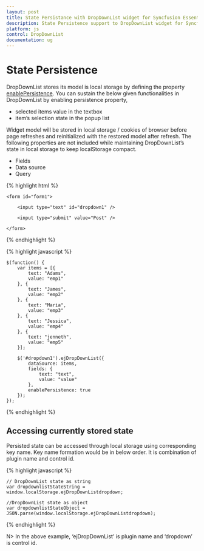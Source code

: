 ```yaml
---
layout: post
title: State Persistance with DropDownList widget for Syncfusion Essential JS
description: State Persistence support to DropDownList widget for Syncfusion Essential JS
platform: js
control: DropDownList
documentation: ug
---
```


# State Persistence

DropDownList stores its model is local storage by defining the property [enablePersistence](http://help.syncfusion.com/js/api/ejdropdownlist#members:enablepersistence).
You can sustain the below given functionalities in DropDownList by enabling persistence property,

* selected items value in the textbox 
* item’s selection state in the popup list 

Widget model will be stored in local storage / cookies of browser before page refreshes and reinitialized with the restored model after refresh.
The following properties are not included while maintaining DropDownList’s state in local storage to keep localStorage compact.

* Fields
* Data source
* Query 

{% highlight html %}

    <form id="form1">

        <input type="text" id="dropdown1" />

        <input type="submit" value="Post" />

    </form>
     
{% endhighlight %}

{% highlight javascript %}

	$(function() {
	    var items = [{
	        text: "Adams",
	        value: "emp1"
	    }, {
	        text: "James",
	        value: "emp2"
	    }, {
	        text: "Maria",
	        value: "emp3"
	    }, {
	        text: "Jessica",
	        value: "emp4"
	    }, {
	        text: "jenneth",
	        value: "emp5"
	    }];

	    $('#dropdown1').ejDropDownList({
	        dataSource: items,
	        fields: {
	            text: "text",
	            value: "value"
	        },
	        enablePersistence: true
	    });
	});      		

{% endhighlight %}

## Accessing currently stored state

Persisted state can be accessed through local storage using corresponding key name. Key name formation would be in below order. It is combination of plugin name and control id.

{% highlight javascript %}

	// DropDownList state as string
	var dropdownlistStateString = window.localStorage.ejDropDownListdropdown;

	//DropDownList state as object
	var dropdownlistStateObject = JSON.parse(window.localStorage.ejDropDownListdropdown);

{% endhighlight %}

N> In the above example, ‘ejDropDownList’ is plugin name and ‘dropdown’ is control id.           
